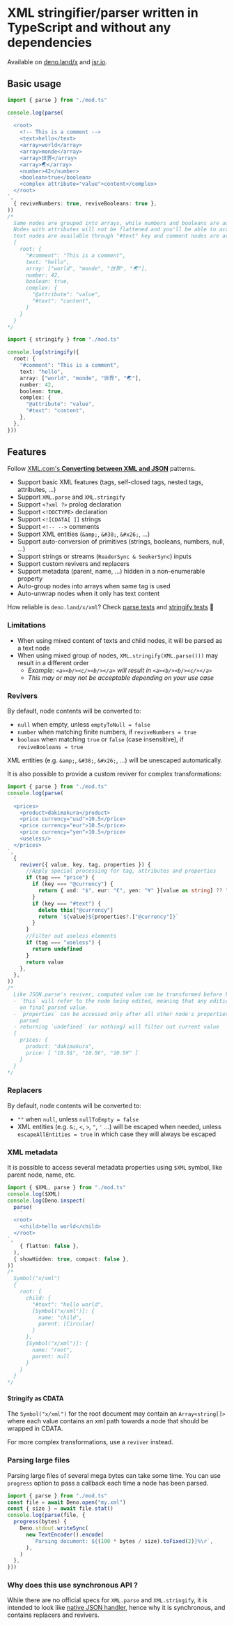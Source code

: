 # XML stringifier/parser written in TypeScript and without any dependencies

Available on [deno.land/x](https://deno.land/x/xml) and [jsr.io](https://jsr.io/@lowlighter/xml).

## Basic usage

```ts
import { parse } from "./mod.ts"

console.log(parse(
  `
  <root>
    <!-- This is a comment -->
    <text>hello</text>
    <array>world</array>
    <array>monde</array>
    <array>世界</array>
    <array>🌏</array>
    <number>42</number>
    <boolean>true</boolean>
    <complex attribute="value">content</complex>
  </root>
`,
  { reviveNumbers: true, reviveBooleans: true },
))
/*
  Same nodes are grouped into arrays, while numbers and booleans are auto-parsed (can be disabled)
  Nodes with attributes will not be flattened and you'll be able to access them with "@" prefix while
  text nodes are available through "#text" key and comment nodes are available through "#comment" key
  {
    root: {
      "#comment": "This is a comment",
      text: "hello",
      array: ["world", "monde", "世界", "🌏"],
      number: 42,
      boolean: true,
      complex: {
        "@attribute": "value",
        "#text": "content",
      }
    }
  }
*/
```

```ts
import { stringify } from "./mod.ts"

console.log(stringify({
  root: {
    "#comment": "This is a comment",
    text: "hello",
    array: ["world", "monde", "世界", "🌏"],
    number: 42,
    boolean: true,
    complex: {
      "@attribute": "value",
      "#text": "content",
    },
  },
}))
```

## Features

Follow
[XML.com's **Converting between XML and JSON**](https://www.xml.com/pub/a/2006/05/31/converting-between-xml-and-json.html)
patterns.

- Support basic XML features (tags, self-closed tags, nested tags, attributes, ...)
- Support `XML.parse` and `XML.stringify`
- Support `<?xml ?>` prolog declaration
- Support `<!DOCTYPE>` declaration
- Support `<![CDATA[ ]]` strings
- Support `<!-- -->` comments
- Support XML entities (`&amp;`, `&#38;`, `&#x26;`, ...)
- Support auto-conversion of primitives (strings, booleans, numbers, null, ...)
- Support strings or streams (`ReaderSync & SeekerSync`) inputs
- Support custom revivers and replacers
- Support metadata (parent, name, ...) hidden in a non-enumerable property
- Auto-group nodes into arrays when same tag is used
- Auto-unwrap nodes when it only has text content

How reliable is `deno.land/x/xml`? Check [parse tests](/parse_test.ts) and [stringify tests](/stringify_test.ts) 🧪

### Limitations

- When using mixed content of texts and child nodes, it will be parsed as a text node
- When using mixed group of nodes, `XML.stringify(XML.parse()))` may result in a different order
  - _Example: `<a><b/><c/><b/></a>` will result in `<a><b/><b/><c/></a>`_
  - _This may or may not be acceptable depending on your use case_

### Revivers

By default, node contents will be converted to:

- `null` when empty, unless `emptyToNull = false`
- `number` when matching finite numbers, if `reviveNumbers = true`
- `boolean` when matching `true` or `false` (case insensitive), if `reviveBooleans = true`

XML entities (e.g. `&amp;`, `&#38;`, `&#x26;`, ...) will be unescaped automatically.

It is also possible to provide a custom reviver for complex transformations:

```ts
import { parse } from "./mod.ts"
console.log(parse(
  `
  <prices>
    <product>dakimakura</product>
    <price currency="usd">10.5</price>
    <price currency="eur">10.5</price>
    <price currency="yen">10.5</price>
    <useless/>
  </prices>
`,
  {
    reviver({ value, key, tag, properties }) {
      //Apply special processing for tag, attributes and properties
      if (tag === "price") {
        if (key === "@currency") {
          return { usd: "$", eur: "€", yen: "¥" }[value as string] ?? "?"
        }
        if (key === "#text") {
          delete this["@currency"]
          return `${value}${properties?.["@currency"]}`
        }
      }
      //Filter out useless elements
      if (tag === "useless") {
        return undefined
      }
      return value
    },
  },
))
/*
  Like JSON.parse's reviver, computed value can be transformed before being returned.
  - `this` will refer to the node being edited, meaning that any edition will reflect
    on final parsed value.
  - `properties` can be accessed only after all other node's properties have been
    parsed
  - returning `undefined` (or nothing) will filter out current value
  {
    prices: {
      product: "dakimakura",
      price: [ "10.5$", "10.5€", "10.5¥" ]
    }
  }
*/
```

### Replacers

By default, node contents will be converted to:

- `""` when `null`, unless `nullToEmpty = false`
- XML entities (e.g. `&;`, `<`, `>`, `"`, `'` ...) will be escaped when needed, unless `escapeAllEntities = true` in
  which case they will always be escaped

### XML metadata

It is possible to access several metadata properties using `$XML` symbol, like parent node, name, etc.

```ts
import { $XML, parse } from "./mod.ts"
console.log($XML)
console.log(Deno.inspect(
  parse(
    `
  <root>
    <child>hello world</child>
  </root>
`,
    { flatten: false },
  ),
  { showHidden: true, compact: false },
))
/*
  Symbol("x/xml")
  {
    root: {
      child: {
        "#text": "hello world",
        [Symbol("x/xml")]: {
          name: "child",
          parent: [Circular]
        }
      },
      [Symbol("x/xml")]: {
        name: "root",
        parent: null
      }
    }
  }
*/
```

#### Stringify as CDATA

The `Symbol("x/xml")` for the root document may contain an `Array<string[]>` where each value contains an xml path
towards a node that should be wrapped in CDATA.

For more complex transformations, use a `reviver` instead.

### Parsing large files

Parsing large files of several mega bytes can take some time. You can use `progress` option to pass a callback each time
a node has been parsed.

```ts
import { parse } from "./mod.ts"
const file = await Deno.open("my.xml")
const { size } = await file.stat()
console.log(parse(file, {
  progress(bytes) {
    Deno.stdout.writeSync(
      new TextEncoder().encode(
        `Parsing document: ${(100 * bytes / size).toFixed(2)}%\r`,
      ),
    )
  },
}))
```

### Why does this use synchronous API ?

While there are no official specs for `XML.parse` and `XML.stringify`, it is intended to look like
[native JSON handler](https://developer.mozilla.org/en-US/docs/Web/JavaScript/Reference/Global_Objects/JSON), hence why
it is synchronous, and contains replacers and revivers.
